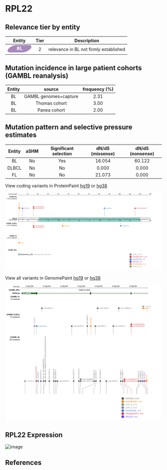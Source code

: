 # RPL22

## Relevance tier by entity

|Entity|Tier|Description                           |
|:------:|:----:|--------------------------------------|
|![BL](images/icons/BL_tier2.png)    |2   |relevance in BL not firmly established|

## Mutation incidence in large patient cohorts (GAMBL reanalysis)

|Entity|source               |frequency (%)|
|:------:|:---------------------:|:-------------:|
|BL    |GAMBL genomes+capture|2.31         |
|BL    |Thomas cohort        |3.00         |
|BL    |Panea cohort         |2.00         |

## Mutation pattern and selective pressure estimates

|Entity|aSHM|Significant selection|dN/dS (missense)|dN/dS (nonsense)|
|:------:|:----:|:---------------------:|:----------------:|:----------------:|
|BL    |No  |Yes                  |16.054          |60.122          |
|DLBCL |No  |No                   | 0.000          | 0.000          |
|FL    |No  |No                   |21.073          | 0.000          |



View coding variants in ProteinPaint [hg19](https://morinlab.github.io/LLMPP/GAMBL/RPL22_protein.html)  or [hg38](https://morinlab.github.io/LLMPP/GAMBL/RPL22_protein_hg38.html)

![image](images/proteinpaint/RPL22_NM_000983.svg)

View all variants in GenomePaint [hg19](https://morinlab.github.io/LLMPP/GAMBL/RPL22.html)  or [hg38](https://morinlab.github.io/LLMPP/GAMBL/RPL22_hg38.html)

![image](images/proteinpaint/RPL22.svg)
## RPL22 Expression
![image](images/gene_expression/RPL22_by_pathology.svg)
<!-- ORIGIN:  -->
<!-- BL: 2 -->
## References
